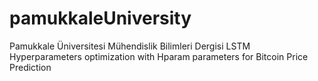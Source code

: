 # pamukkaleUniversity
Pamukkale Üniversitesi Mühendislik Bilimleri Dergisi
LSTM Hyperparameters optimization with Hparam parameters for Bitcoin Price Prediction
